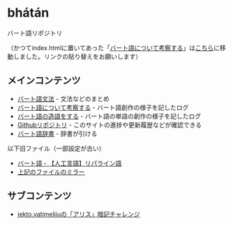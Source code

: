 # bhátán
バート語リポジトリ

（かつてindex.htmlに置いてあった「[バート語について考察する](./investigate.html)」は[こちら](./investigate.html)に移動しました。リンクの貼り替えをお願いします）

## メインコンテンツ
* [バート語文法](grammar.html) - 文法などのまとめ
* [バート語について考察する](./investigate.html) - バート語創作の様子を記したログ
* [バート語の造語をする](http://jurliyuuri.com/bhaataan/coin.html) - バート語の単語の創作の様子を記したログ
* [Githubリポジトリ](https://github.com/jurliyuuri/bhaataan) - このサイトの進捗や更新履歴などが確認できる
* [バート語辞書](https://zpdic.herokuapp.com/dictionary/24) - 辞書が引ける

以下旧ファイル（一部設定が古い）
* [バート語 - 【人工言語】リパライン語](https://sites.google.com/site/3tvalineparine/plsnk/bhat)
* [上記のファイルのミラー](http://jurliyuuri.com/bhaataan/bhatan.html)

## サブコンテンツ
* [jekto.vatimelijuの「アリス」暗記チャレンジ](alic.htm)
